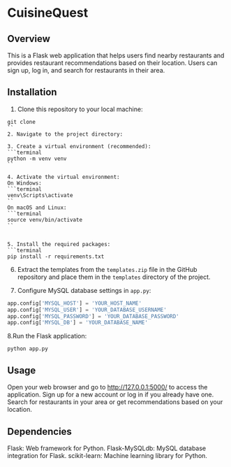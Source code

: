 # CuisineQuest

## Overview
This is a Flask web application that helps users find nearby restaurants and provides restaurant recommendations based on their location. Users can sign up, log in, and search for restaurants in their area.

## Installation
1. Clone this repository to your local machine:
```terminal
git clone 
``
2. Navigate to the project directory:

3. Create a virtual environment (recommended):
```terminal
python -m venv venv
``

4. Activate the virtual environment:
On Windows:
```terminal
venv\Scripts\activate
``
On macOS and Linux:
```terminal
source venv/bin/activate
``


5. Install the required packages:
```terminal
pip install -r requirements.txt
```


6. Extract the templates from the `templates.zip` file in the GitHub repository and place them in the `templates` directory of the project.

7. Configure MySQL database settings in `app.py`:

```python
app.config['MYSQL_HOST'] = 'YOUR_HOST_NAME'
app.config['MYSQL_USER'] = 'YOUR_DATABASE_USERNAME'
app.config['MYSQL_PASSWORD'] = 'YOUR_DATABASE_PASSWORD'
app.config['MYSQL_DB'] = 'YOUR_DATABASE_NAME'
```

8.Run the Flask application:
```terminal
python app.py
```

## Usage
Open your web browser and go to http://127.0.0.1:5000/ to access the application.
Sign up for a new account or log in if you already have one.
Search for restaurants in your area or get recommendations based on your location.

## Dependencies
Flask: Web framework for Python.
Flask-MySQLdb: MySQL database integration for Flask.
scikit-learn: Machine learning library for Python.

